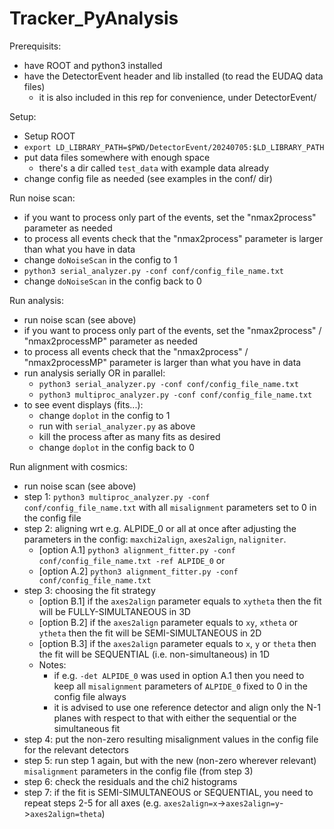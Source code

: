 # Tracker_PyAnalysis

Prerequisits:
- have ROOT and python3 installed
- have the DetectorEvent header and lib installed (to read the EUDAQ data files)
  - it is also included in this rep for convenience, under DetectorEvent/

Setup:
- Setup ROOT
- `export LD_LIBRARY_PATH=$PWD/DetectorEvent/20240705:$LD_LIBRARY_PATH`
- put data files somewhere with enough space
  - there's a dir called `test_data` with example data already
- change config file as needed (see examples in the conf/ dir)

Run noise scan:
- if you want to process only part of the events, set the "nmax2process" parameter as needed
- to process all events check that the "nmax2process" parameter is larger than what you have in data
- change `doNoiseScan` in the config to 1
- `python3 serial_analyzer.py -conf conf/config_file_name.txt`
- change `doNoiseScan` in the config back to 0

Run analysis:
- run noise scan (see above)
- if you want to process only part of the events, set the "nmax2process" / "nmax2processMP" parameter as needed
- to process all events check that the "nmax2process" / "nmax2processMP" parameter is larger than what you have in data
- run analysis serially OR in parallel:
  - `python3 serial_analyzer.py -conf conf/config_file_name.txt`
  - `python3 multiproc_analyzer.py -conf conf/config_file_name.txt`
- to see event displays (fits...):
  - change `doplot` in the config to 1
  - run with `serial_analyzer.py` as above
  - kill the process after as many fits as desired
  - change `doplot` in the config back to 0

Run alignment with cosmics:
- run noise scan (see above)
- step 1: `python3 multiproc_analyzer.py -conf conf/config_file_name.txt` with all `misalignment` parameters set to 0 in the config file
- step 2: aligning wrt e.g. ALPIDE_0 or all at once after adjusting the parameters in the config: `maxchi2align`, `axes2align`, `naligniter`.
  - [option A.1] `python3 alignment_fitter.py -conf conf/config_file_name.txt -ref ALPIDE_0` or
  - [option A.2] `python3 alignment_fitter.py -conf conf/config_file_name.txt`
- step 3: choosing the fit strategy
  - [option B.1] if the `axes2align` parameter equals to `xytheta` then the fit will be FULLY-SIMULTANEOUS in 3D
  - [option B.2] if the `axes2align` parameter equals to `xy`, `xtheta` or `ytheta` then the fit will be SEMI-SIMULTANEOUS in 2D
  - [option B.3] if the `axes2align` parameter equals to `x`, `y` or `theta` then the fit will be SEQUENTIAL (i.e. non-simultaneous) in 1D
  - Notes:
    - if e.g. `-det ALPIDE_0` was used in option A.1 then you need to keep all `misalignment` parameters of `ALPIDE_0` fixed to 0 in the config file always
	 - it is advised to use one reference detector and align only the N-1 planes with respect to that with either the sequential or the simultaneous fit
- step 4: put the non-zero resulting misalignment values in the config file for the relevant detectors
- step 5: run step 1 again, but with the new (non-zero wherever relevant) `misalignment` parameters in the config file (from step 3)
- step 6: check the residuals and the chi2 histograms
- step 7: if the fit is SEMI-SIMULTANEOUS or SEQUENTIAL, you need to repeat steps 2-5 for all axes (e.g. `axes2align=x`->`axes2align=y`->`axes2align=theta`)